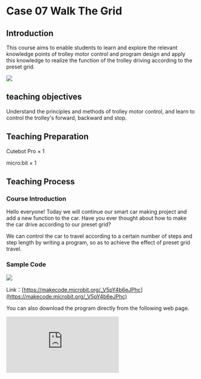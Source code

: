﻿---
sidebar_position: 7
sidebar_label: case 07 Walk The Grid
---

# Case 07 Walk The Grid

## Introduction

This course aims to enable students to learn and explore the relevant knowledge points of trolley motor control and program design and apply this knowledge to realize the function of the trolley driving according to the preset grid.

![](https://wiki-media-ef.oss-cn-hongkong.aliyuncs.com/i18n/en/docusaurus-plugin-content-docs/current/microbit/microbit-smart-car/microbit-smart-cutebot-pro/cases-libraries/images/cutebot-pro-case-06-01.png)

## teaching objectives

Understand the principles and methods of trolley motor control, and learn to control the trolley's forward, backward and stop.

## Teaching Preparation

Cutebot Pro × 1

micro:bit × 1

## Teaching Process

### Course Introduction

Hello everyone! Today we will continue our smart car making project and add a new function to the car. Have you ever thought about how to make the car drive according to our preset grid?

We can control the car to travel according to a certain number of steps and step length by writing a program, so as to achieve the effect of preset grid travel.

### Sample Code

![](https://wiki-media-ef.oss-cn-hongkong.aliyuncs.com/i18n/en/docusaurus-plugin-content-docs/current/microbit/microbit-smart-car/microbit-smart-cutebot-pro/cases-libraries/images/cutebot-pro-case-07-02.png)


Link：[https://makecode.microbit.org/_V5pY4b6eJPhc](https://makecode.microbit.org/_V5pY4b6eJPhc)

You can also download the program directly from the following web page.

<div
    style={{
        position: 'relative',
        paddingBottom: '60%',
        overflow: 'hidden',
    }}
>
    <iframe
        src="https://makecode.microbit.org/_V5pY4b6eJPhc"
        frameborder="0"
        sandbox="allow-popups allow-forms allow-scripts allow-same-origin"
        style={{
            position: 'absolute',
            width: '100%',
            height: '100%',
        }}
    />
</div>


### Teamwork and Presentation

Students are divided into groups to complete the production and programming of the car together.

Students are encouraged to collaborate, communicate and share experiences with each other.

Each team has the opportunity to show the smart car they made to other teams and demonstrate the effect of the car driving according to the preset grid.

### Summary and Reflection

Review course content to remind students of what knowledge and skills they have acquired.

Guide students to discuss the problems and difficulties they encountered in the production process, and how to solve these problems.

Guide students to think about the direction of improvement of the precision and control ability of the car, and how to optimize the driving effect and stability of the car.

### outreach activities

Challenge students to design more complex lattice travel paths.

Guide students to think about how to use sensors or other modules to assist the precise control of the car in the grid.

Encourage students to use creativity and imagination to design their own unique car driving patterns and path planning.

